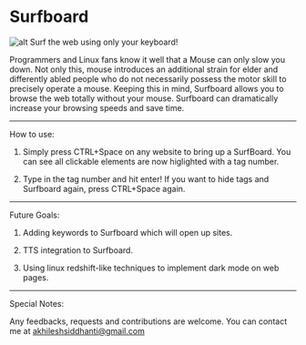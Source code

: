# Surfboard
![alt](surf_waves.jpg)
Surf the web using only your keyboard!

Programmers and Linux fans know it well that a Mouse can only slow you down. Not only this, mouse introduces an additional strain for elder and differently abled people who do not necessarily possess the motor skill to precisely operate a mouse. Keeping this in mind, Surfboard allows you to browse the web totally without your mouse. Surfboard can dramatically increase your browsing speeds and save time.

--------------------------------------------------------------------------------
How to use:

1) Simply press CTRL+Space on any website to bring up a SurfBoard. You can see all clickable elements are now higlighted with a tag number.

2) Type in the tag number and hit enter! If you want to hide tags and Surfboard again, press CTRL+Space again.

--------------------------------------------------------------------------------

Future Goals:

1) Adding keywords to Surfboard which will open up sites.

2) TTS integration to Surfboard.

3) Using linux redshift-like techniques to implement dark mode on web pages.

--------------------------------------------------------------------------------

Special Notes:

Any feedbacks, requests and contributions are welcome. You can contact me at akhileshsiddhanti@gmail.com
